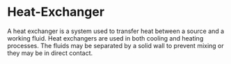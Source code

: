 # Heat-Exchanger
A heat exchanger is a system used to transfer heat between a source and a working fluid. Heat exchangers are used in both cooling and heating processes. The fluids may be separated by a solid wall to prevent mixing or they may be in direct contact.
